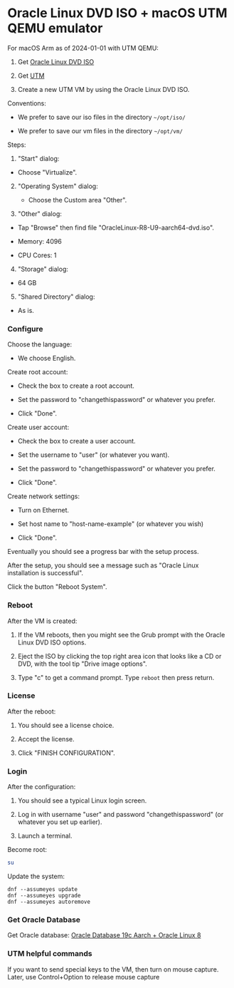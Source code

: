 # Oracle Linux DVD ISO + macOS UTM QEMU emulator

For macOS Arm as of 2024-01-01 with UTM QEMU:

1. Get [Oracle Linux DVD ISO](../oracle-linux-dvd-iso/)

2. Get [UTM](../utm-qemu/)

3. Create a new UTM VM by using the Oracle Linux DVD ISO.

Conventions:

* We prefer to save our iso files in the directory `~/opt/iso/`
  
* We prefer to save our vm files in the directory `~/opt/vm/`

Steps:

1. "Start" dialog:

  * Choose "Virtualize".

2. "Operating System" dialog: 

   * Choose the Custom area "Other".

3. "Other" dialog:

  * Tap "Browse" then find file "OracleLinux-R8-U9-aarch64-dvd.iso".
  
  * Memory: 4096

  * CPU Cores: 1

4. "Storage" dialog:

  * 64 GB
  
5. "Shared Directory" dialog:

  * As is.



### Configure

Choose the language:

* We choose English.

Create root account:

* Check the box to create a root account. 

* Set the password to "changethispassword" or whatever you prefer.

* Click "Done".

Create user account:

* Check the box to create a user account. 

* Set the username to "user" (or whatever you want). 

* Set the password to "changethispassword" or whatever you prefer.

* Click "Done".

Create network settings:

* Turn on Ethernet.

* Set host name to "host-name-example" (or whatever you wish)

* Click "Done".

Eventually you should see a progress bar with the setup process.

After the setup, you should see a message such as "Oracle Linux installation is successful". 

Click the button "Reboot System".


### Reboot

After the VM is created:

1. If the VM reboots, then you might see the Grub prompt with the Oracle Linux DVD ISO options.

2. Eject the ISO by clicking the top right area icon that looks like a CD or DVD, with the tool tip "Drive image options".

3. Type "c" to get a command prompt. Type `reboot` then press return.
   

### License

After the reboot:

1. You should see a license choice. 

2. Accept the license.
   
3. Click "FINISH CONFIGURATION".


### Login

After the configuration:

1. You should see a typical Linux login screen.

2. Log in with username "user" and password "changethispassword" (or whatever you set up earlier).
   
3. Launch a terminal.

Become root:

```sh
su
```

Update the system:

```
dnf --assumeyes update
dnf --assumeyes upgrade
dnf --assumeyes autoremove
```


### Get Oracle Database 

Get Oracle database: [Oracle Database 19c Aarch + Oracle Linux 8](../oracle-database-19c-aarch-and-oracle-linux-8/)


### UTM helpful commands

If you want to send special keys to the VM, then turn on mouse capture. Later, use Control+Option to release mouse capture

